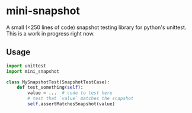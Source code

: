 # mini-snapshot
A small (<250 lines of code) snapshot testing library for python's unittest. This is a work in progress right now.

## Usage
```python
import unittest
import mini_snapshot

class MySnapshotTest(SnapshotTestCase):
    def test_something(self):
        value = ...  # code to test here
        # test that `value` matches the snapshot
        self.assertMatchesSnapshot(value)
```
